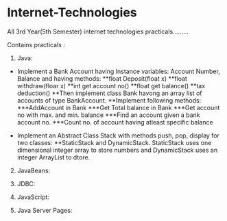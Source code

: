# Internet-Technologies
All 3rd Year(5th Semester) internet technologies practicals.........

Contains practicals :
1. Java:
* Implement a Bank Account having Instance variables: Account Number, Balance and having methods:
**float Deposit(float x)
**float withdraw(floar x)
**int get account no()
**float get balance()
**tax deduction()
**Then implement class Bank havong an array list of accounts of type BankAccount.
**Implement following methods:
***AddAccount in Bank
***Get Total balance in Bank
***Get account no with max. and min. balance
***Find an account given a bank account no.
***Count no. of account having atleast specific balance

* Implement an Abstract Class Stack with methods push, pop, display for two classes:
**StaticStack and DynamicStack. StaticStack uses one dimensional integer array to store numbers and DynamicStack uses an integer ArrayList to dtore.

2. JavaBeans:

3. JDBC:

4. JavaScript:

5. Java Server Pages:

